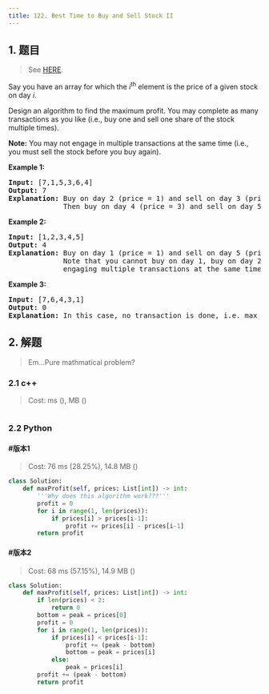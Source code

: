 ```yaml
---
title: 122. Best Time to Buy and Sell Stock II
---
```


## 1. 题目

> See [HERE](https://leetcode.com/problems/best-time-to-buy-and-sell-stock-ii/).

<div><p>Say you have an array for which the <em>i</em><sup>th</sup> element is the price of a given stock on day <em>i</em>.</p>

<p>Design an algorithm to find the maximum profit. You may complete as many transactions as you like (i.e., buy one and sell one share of the stock multiple times).</p>

<p><strong>Note:</strong> You may not engage in multiple transactions at the same time (i.e., you must sell the stock before you buy again).</p>

<p><strong>Example 1:</strong></p>

<pre><strong>Input:</strong> [7,1,5,3,6,4]
<strong>Output:</strong> 7
<strong>Explanation:</strong> Buy on day 2 (price = 1) and sell on day 3 (price = 5), profit = 5-1 = 4.
&nbsp;            Then buy on day 4 (price = 3) and sell on day 5 (price = 6), profit = 6-3 = 3.
</pre>

<p><strong>Example 2:</strong></p>

<pre><strong>Input:</strong> [1,2,3,4,5]
<strong>Output:</strong> 4
<strong>Explanation:</strong> Buy on day 1 (price = 1) and sell on day 5 (price = 5), profit = 5-1 = 4.
&nbsp;            Note that you cannot buy on day 1, buy on day 2 and sell them later, as you are
&nbsp;            engaging multiple transactions at the same time. You must sell before buying again.
</pre>

<p><strong>Example 3:</strong></p>

<pre><strong>Input:</strong> [7,6,4,3,1]
<strong>Output:</strong> 0
<strong>Explanation:</strong> In this case, no transaction is done, i.e. max profit = 0.</pre>
</div>

## 2. 解题

> Em...Pure mathmatical problem?

### 2.1 c++

> Cost: ms (), MB ()

```cpp

```

### 2.2 Python

#### #版本1

> Cost: 76 ms (28.25%), 14.8 MB ()

```python
class Solution:
    def maxProfit(self, prices: List[int]) -> int:
        '''Why does this algorithm work???'''
        profit = 0
        for i in range(1, len(prices)):
            if prices[i] > prices[i-1]:
                profit += prices[i] - prices[i-1]
        return profit
```

#### #版本2

> Cost: 68 ms (57.15%), 14.9 MB ()

```python
class Solution:
    def maxProfit(self, prices: List[int]) -> int:
        if len(prices) < 2:
            return 0
        bottom = peak = prices[0]
        profit = 0
        for i in range(1, len(prices)):
            if prices[i] < prices[i-1]:
                profit += (peak - bottom)
                bottom = peak = prices[i]
            else:
                peak = prices[i]
        profit += (peak - bottom)
        return profit
```
